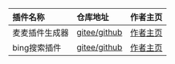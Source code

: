| 插件名称       | 仓库地址                      | 作者主页                      |
|:---------------|:------------------------------|:------------------------------|
| 麦麦插件生成器 | [gitee/github](zmascloud.top) | [作者主页](zmascloud.top)     |
| bing搜索插件   | [gitee/github](zmascloud.top) | [作者主页](zmascloud.top)     |
